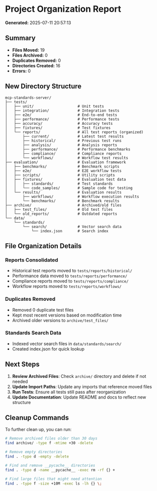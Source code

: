 # Project Organization Report

**Generated:** 2025-07-11 20:57:13

## Summary

- **Files Moved:** 19
- **Files Archived:** 0
- **Duplicates Removed:** 0
- **Directories Created:** 16
- **Errors:** 0

## New Directory Structure

```
mcp-standards-server/
├── tests/
│   ├── unit/                    # Unit tests
│   ├── integration/             # Integration tests
│   ├── e2e/                     # End-to-end tests
│   ├── performance/             # Performance tests
│   ├── accuracy/                # Accuracy tests
│   ├── fixtures/                # Test fixtures
│   └── reports/                 # All test reports (organized)
│       ├── current/             # Latest test results
│       ├── historical/          # Previous test runs
│       ├── analysis/            # Analysis reports
│       ├── performance/         # Performance benchmarks
│       ├── compliance/          # Compliance reports
│       └── workflows/           # Workflow test results
├── evaluation/                  # Evaluation framework
│   ├── benchmarks/              # Benchmark scripts
│   ├── e2e/                     # E2E workflow tests
│   ├── scripts/                 # Utility scripts
│   ├── fixtures/                # Evaluation test data
│   │   ├── standards/           # Test standards
│   │   └── code_samples/        # Sample code for testing
│   └── results/                 # Evaluation results
│       ├── workflows/           # Workflow execution results
│       └── benchmarks/          # Benchmark results
├── archive/                     # Archived/old files
│   ├── test_files/              # Old test files
│   └── old_reports/             # Outdated reports
└── data/
    └── standards/
        └── search/              # Vector search data
            └── index.json       # Search index
```

## File Organization Details

### Reports Consolidated
- Historical test reports moved to `tests/reports/historical/`
- Performance data moved to `tests/reports/performance/`
- Compliance reports moved to `tests/reports/compliance/`
- Workflow reports moved to `tests/reports/workflows/`

### Duplicates Removed
- Removed 0 duplicate test files
- Kept most recent versions based on modification time
- Archived older versions to `archive/test_files/`

### Standards Search Data
- Indexed vector search files in `data/standards/search/`
- Created index.json for quick lookup


## Next Steps

1. **Review Archived Files**: Check `archive/` directory and delete if not needed
2. **Update Import Paths**: Update any imports that reference moved files
3. **Run Tests**: Ensure all tests still pass after reorganization
4. **Update Documentation**: Update README and docs to reflect new structure

## Cleanup Commands

To further clean up, you can run:

```bash
# Remove archived files older than 30 days
find archive/ -type f -mtime +30 -delete

# Remove empty directories
find . -type d -empty -delete

# Find and remove __pycache__ directories
find . -type d -name __pycache__ -exec rm -rf {} +

# Find large files that might need attention
find . -type f -size +10M -exec ls -lh {} \;
```
